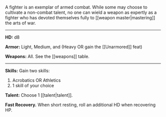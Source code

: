A fighter is an exemplar of armed combat. While some may choose to cultivate a non-combat talent, no one can wield a weapon as expertly as a fighter who has devoted themselves fully to [[weapon master|mastering]] the arts of war. 

---

**HD:** d8  

**Armor:** Light, Medium, and (Heavy OR gain the [[Unarmored]] feat)

**Weapons:** All. See the [[weapons]] table.

---
  
**Skills:** Gain two skills:
1. Acrobatics OR Athletics
2. 1 skill of your choice

**Talent:** Choose 1 [[talent|talent]].

**Fast Recovery.** When short resting, roll an additional HD when recovering HP.

